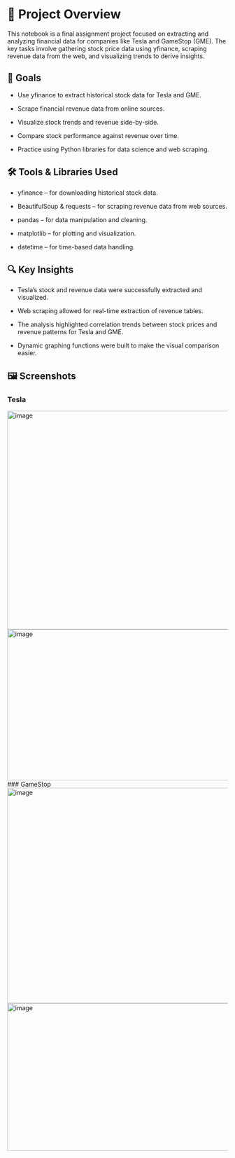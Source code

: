 # 🧭 Project Overview
This notebook is a final assignment project focused on extracting and analyzing financial data for companies like Tesla and GameStop (GME). The key tasks involve gathering stock price data using yfinance, scraping revenue data from the web, and visualizing trends to derive insights.

## 🎯 Goals
- Use yfinance to extract historical stock data for Tesla and GME.

- Scrape financial revenue data from online sources.

- Visualize stock trends and revenue side-by-side.

- Compare stock performance against revenue over time.

- Practice using Python libraries for data science and web scraping.

## 🛠️ Tools & Libraries Used
- yfinance – for downloading historical stock data.

- BeautifulSoup & requests – for scraping revenue data from web sources.

- pandas – for data manipulation and cleaning.

- matplotlib – for plotting and visualization.

- datetime – for time-based data handling.

## 🔍 Key Insights
- Tesla’s stock and revenue data were successfully extracted and visualized.

- Web scraping allowed for real-time extraction of revenue tables.

- The analysis highlighted correlation trends between stock prices and revenue patterns for Tesla and GME.

- Dynamic graphing functions were built to make the visual comparison easier.

## 🖼️ Screenshots
### Tesla
<img width="825" height="499" alt="image" src="https://github.com/user-attachments/assets/516dbb39-ab97-4374-a2f7-a2dc738a9d0b" />
<img width="847" height="345" alt="image" src="https://github.com/user-attachments/assets/4e85dc00-8cff-44ce-af4f-907c4cc442bf" />
### GameStop
<img width="855" height="492" alt="image" src="https://github.com/user-attachments/assets/5c910b11-378d-4870-8d30-a250605594f5" />
<img width="855" height="337" alt="image" src="https://github.com/user-attachments/assets/0da81908-39dc-44d0-8fca-63d813ec04db" />





